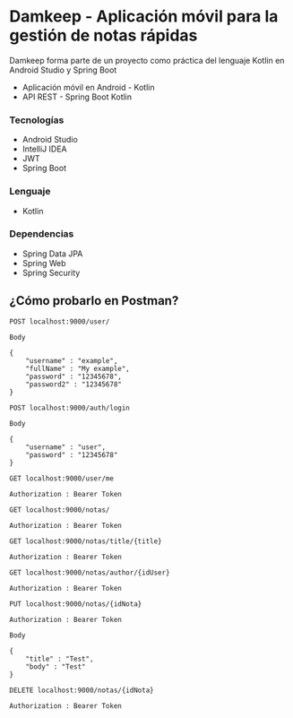 # Damkeep - Aplicación móvil para la gestión de notas rápidas

Damkeep forma parte de un proyecto como práctica del lenguaje Kotlin en Android Studio y Spring Boot

- Aplicación móvil en Android - Kotlin
- API REST - Spring Boot Kotlin

### Tecnologías

* Android Studio
* IntelliJ IDEA
* JWT
* Spring Boot

### Lenguaje

* Kotlin

### Dependencias

* Spring Data JPA
* Spring Web
* Spring Security

## ¿Cómo probarlo en Postman?

```
POST localhost:9000/user/

Body

{
	"username" : "example",
	"fullName" : "My example",
	"password" : "12345678",
	"password2" : "12345678"
}
```

```
POST localhost:9000/auth/login

Body

{
	"username" : "user",
	"password" : "12345678"
}
```

```
GET localhost:9000/user/me

Authorization : Bearer Token

```

```
GET localhost:9000/notas/

Authorization : Bearer Token

```

```
GET localhost:9000/notas/title/{title}

Authorization : Bearer Token

```

```
GET localhost:9000/notas/author/{idUser}

Authorization : Bearer Token

```

```
PUT localhost:9000/notas/{idNota}

Authorization : Bearer Token

Body

{
	"title" : "Test",
	"body" : "Test"
}

```

```
DELETE localhost:9000/notas/{idNota}

Authorization : Bearer Token

```
